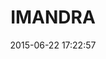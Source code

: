 ---
layout: video
title:  "IMANDRA"
date:   2015-06-22 17:22:57
path1: videos
path2: startup-promo
path3:
category: videos
tags:
- startup-promo
intro: "Une myriade de détails et des animations élégantes pour cette vidéo de démo d'une app pour les pros de Wall Street."
description: "Hello, une nouvelle application construite par l'équipe Messenger."
id-vimeo: 123746101
viaurl: "http://www.aestheticintegration.com/"
viatitle: "Aesthetic Integration"
---